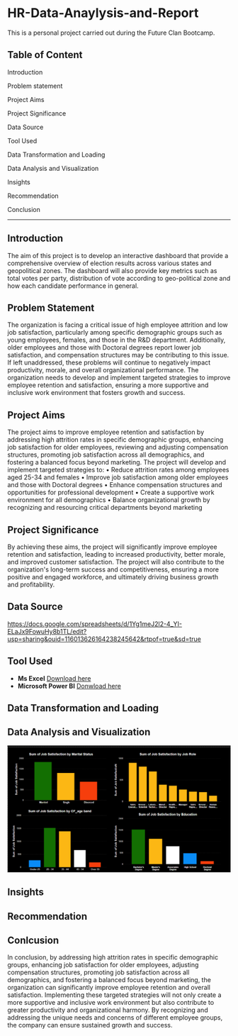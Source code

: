 # HR-Data-Anaylysis-and-Report
This is a personal project carried out during the Future Clan Bootcamp.
## Table of Content
Introduction

Problem statement

Project Aims

Project Significance

Data Source

Tool Used

Data Transformation and Loading

Data Analysis and Visualization

Insights

Recommendation

Conclusion

- - -

## Introduction
The aim of this project is to develop an interactive dashboard that provide a comprehensive overview of election results across various states and geopolitical zones.
The dashboard will also provide key metrics such as total votes per party, distribution of vote according to geo-political zone and how each candidate performance in general. 

## Problem Statement

The organization is facing a critical issue of high employee attrition and low job satisfaction, particularly among specific demographic groups such as young employees, females, and those in the R&D department. Additionally, older employees and those with Doctoral degrees report lower job satisfaction, and compensation structures may be contributing to this issue. If left unaddressed, these problems will continue to negatively impact productivity, morale, and overall organizational performance. The organization needs to develop and implement targeted strategies to improve employee retention and satisfaction, ensuring a more supportive and inclusive work environment that fosters growth and success.

## Project Aims

The project aims to improve employee retention and satisfaction by addressing high attrition rates in specific demographic groups, enhancing job satisfaction for older employees, reviewing and adjusting compensation structures, promoting job satisfaction across all demographics, and fostering a balanced focus beyond marketing. The project will develop and implement targeted strategies to:
•	Reduce attrition rates among employees aged 25-34 and females
•	Improve job satisfaction among older employees and those with Doctoral degrees
•	Enhance compensation structures and opportunities for professional development
•	Create a supportive work environment for all demographics
•	Balance organizational growth by recognizing and resourcing critical departments beyond marketing


## Project Significance

By achieving these aims, the project will significantly improve employee retention and satisfaction, leading to increased productivity, better morale, and improved customer satisfaction. The project will also contribute to the organization's long-term success and competitiveness, ensuring a more positive and engaged workforce, and ultimately driving business growth and profitability.


## Data Source
https://docs.google.com/spreadsheets/d/1Yg1meJ2l2-4_YI-ELaJx9FowuHy8b1TL/edit?usp=sharing&ouid=116013626164238245642&rtpof=true&sd=true

## Tool Used
- **Ms Excel** [Download here](https://www.microsoft.com)
- **Microsoft Power BI** [Donwload here](https://www.microsoft.com/en-us/download/details.aspx?id=58494)

## Data Transformation and Loading


## Data Analysis and Visualization


![](HrData5.png)







## Insights

## Recommendation


## Conlcusion

In conclusion, by addressing high attrition rates in specific demographic groups, enhancing job satisfaction for older employees, adjusting compensation structures, promoting job satisfaction across all demographics, and fostering a balanced focus beyond marketing, the organization can significantly improve employee retention and overall satisfaction. Implementing these targeted strategies will not only create a more supportive and inclusive work environment but also contribute to greater productivity and organizational harmony. By recognizing and addressing the unique needs and concerns of different employee groups, the company can ensure sustained growth and success.
